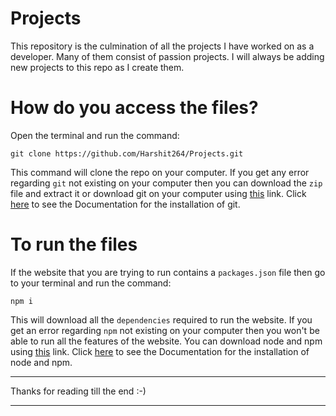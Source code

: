 # Projects
This repository is the culmination of all the projects I have worked on as a developer. Many of them consist of passion projects. I will always be adding new projects to this repo as I create them. 

# How do you access the files?
Open the terminal and run the command:
```
git clone https://github.com/Harshit264/Projects.git
```
This command will clone the repo on your computer. If you get any error regarding `git` not existing on your computer then you can download the `zip` file and extract it or download git on your computer using [this](https://git-scm.com/) link. Click [here](https://github.com/git-guides/install-git) to see the Documentation for the installation of git.

# To run the files
If the website that you are trying to run contains a `packages.json` file then go to your terminal and run the command: 
```
npm i
```
This will download all the `dependencies` required to run the website. If you get an error regarding `npm` not existing on your computer then you won't be able to run all the features of the website. You can download node and npm using [this](https://nodejs.org/en) link. Click [here](https://www.geeksforgeeks.org/installation-of-node-js-on-windows/) to see the Documentation for the installation of node and npm. 

***
Thanks for reading till the end :-)
***
